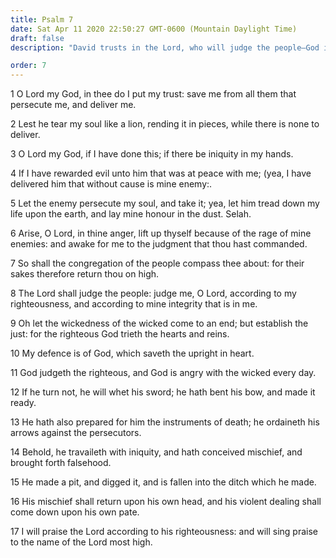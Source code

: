 ```yaml
---
title: Psalm 7
date: Sat Apr 11 2020 22:50:27 GMT-0600 (Mountain Daylight Time)
draft: false
description: "David trusts in the Lord, who will judge the people—God is angry with the wicked."

order: 7
---
```

    
1 O Lord my God, in thee do I put my trust: save me from all them that persecute me, and deliver me.

2 Lest he tear my soul like a lion, rending it in pieces, while there is none to deliver.

3 O Lord my God, if I have done this; if there be iniquity in my hands.

4 If I have rewarded evil unto him that was at peace with me; (yea, I have delivered him that without cause is mine enemy:.

5 Let the enemy persecute my soul, and take it; yea, let him tread down my life upon the earth, and lay mine honour in the dust. Selah.

6 Arise, O Lord, in thine anger, lift up thyself because of the rage of mine enemies: and awake for me to the judgment that thou hast commanded.

7 So shall the congregation of the people compass thee about: for their sakes therefore return thou on high.

8 The Lord shall judge the people: judge me, O Lord, according to my righteousness, and according to mine integrity that is in me.

9 Oh let the wickedness of the wicked come to an end; but establish the just: for the righteous God trieth the hearts and reins.

10 My defence is of God, which saveth the upright in heart.

11 God judgeth the righteous, and God is angry with the wicked every day.

12 If he turn not, he will whet his sword; he hath bent his bow, and made it ready.

13 He hath also prepared for him the instruments of death; he ordaineth his arrows against the persecutors.

14 Behold, he travaileth with iniquity, and hath conceived mischief, and brought forth falsehood.

15 He made a pit, and digged it, and is fallen into the ditch which he made.

16 His mischief shall return upon his own head, and his violent dealing shall come down upon his own pate.

17 I will praise the Lord according to his righteousness: and will sing praise to the name of the Lord most high.
